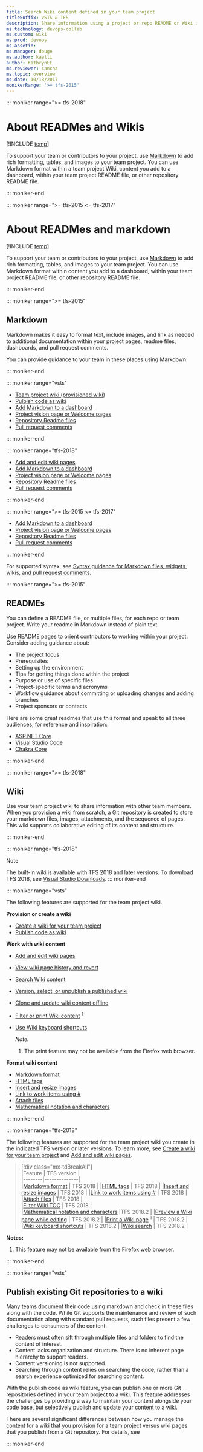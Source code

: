 ```yaml
---
title: Search Wiki content defined in your team project
titleSuffix: VSTS & TFS
description: Share information using a project or repo README or Wiki in Visual Studio Team Services & Team Foundation Server 
ms.technology: devops-collab
ms.custom: wiki
ms.prod: devops
ms.assetid:  
ms.manager: douge
ms.author: kaelliauthor: KathrynEE
ms.reviewer: sancha
ms.topic: overview
ms.date: 10/18/2017
monikerRange: '>= tfs-2015'
---
```


::: moniker range=">= tfs-2018"
# About READMes and Wikis

[!INCLUDE [temp](../../_shared/version-ts-tfs-2015-2016.md)] 

To support your team or contributors to your project, use [Markdown](https://en.wikipedia.org/wiki/Markdown) to add rich formatting, tables, and images to your team project. You can use Markdown format within a team project Wiki, content you add to a dashboard, within your team project README file, or other repository README file.  

::: moniker-end


::: moniker range=">= tfs-2015 <= tfs-2017"
# About READMes and markdown

[!INCLUDE [temp](../../_shared/version-ts-tfs-2015-2016.md)] 

To support your team or contributors to your project, use [Markdown](https://en.wikipedia.org/wiki/Markdown) to add rich formatting, tables, and images to your team project. You can use Markdown format within content you add to a dashboard, within your team project README file, or other repository README file.  

::: moniker-end

::: moniker range=">= tfs-2015"

## Markdown 

Markdown makes it easy to format text, include images, and link as needed to additional documentation within your project pages, readme files, dashboards, and pull request comments.   

You can provide guidance to your team in these places using Markdown:

::: moniker-end

::: moniker range="vsts"   
  
- [Team project wiki (provisioned wiki)](add-edit-wiki.md)
- [Pulbish code as wiki](publish-repo-to-wiki.md)
- [Add Markdown to a dashboard](../../report/dashboards/add-markdown-to-dashboard.md)  
- [Project vision page or Welcome pages](project-vision-status.md)    
- [Repository Readme files](../../git/create-a-readme.md) 
- [Pull request comments](../../git/pull-requests.md) 
 
::: moniker-end


::: moniker range="tfs-2018"   
  
- [Add and edit wiki pages](add-edit-wiki.md)    
- [Add Markdown to a dashboard](../../report/dashboards/add-markdown-to-dashboard.md)  
- [Project vision page or Welcome pages](project-vision-status.md)  
- [Repository Readme files](../../git/create-a-readme.md) 
- [Pull request comments](../../git/pull-requests.md) 
 
::: moniker-end

::: moniker range=">= tfs-2015 <= tfs-2017"   
      
- [Add Markdown to a dashboard](../../report/dashboards/add-markdown-to-dashboard.md)  
- [Project vision page or Welcome pages](project-vision-status.md)  
- [Repository Readme files](../../git/create-a-readme.md) 
- [Pull request comments](../../git/pull-requests.md) 
 
::: moniker-end

For supported syntax, see [Syntax guidance for Markdown files, widgets, wikis, and pull request comments](markdown-guidance.md).


::: moniker range=">= tfs-2015"   

## READMEs

You can define a README file, or multiple files, for each repo or team project. Write your readme in Markdown instead of plain text. 

Use README pages to orient contributors to working within your project. Consider adding guidance about:
- The project focus 
- Prerequisites
- Setting up the environment
- Tips for getting things done within the project
- Purpose or use of specific files
- Project-specific terms and acronyms
- Workflow guidance about committing or uploading changes and adding branches
- Project sponsors or contacts  

Here are some great readmes that use this format and speak to all three audiences, for reference and inspiration:

- [ASP.NET Core](https://github.com/aspnet/Home)
- [Visual Studio Code](https://github.com/Microsoft/vscode)
- [Chakra Core](https://github.com/Microsoft/ChakraCore)

::: moniker-end

::: moniker range=">= tfs-2018"

## Wiki

Use your team project wiki to share information with other team members. When you provision a wiki from scratch, a Git repository is created to store your markdown files, images, attachments, and the sequence of pages. This wiki supports collaborative editing of its content and structure.   

::: moniker-end

::: moniker range="tfs-2018"
> [!NOTE]  
> The built-in wiki is available with TFS 2018 and later versions. To download TFS 2018, see  [Visual Studio Downloads](https://visualstudio.microsoft.com/downloads/). 
::: moniker-end

::: moniker range="vsts"

The following features are supported for the team project wiki. 

**Provision or create a wiki**
- [Create a wiki for your team project](wiki-create-repo.md)
- [Publish code as wiki](publish-repo-to-wiki.md) 

**Work with wiki content**

- [Add and edit wiki pages](add-edit-wiki.md)  
- [View wiki page history and revert](wiki-view-history.md)
- [Search Wiki content](search-wiki.md)  
- [Version, select, or unpublish a published wiki](wiki-select-unpublish-versions.md)
- [Clone and update wiki content offline](wiki-update-offline.md)   
- [Filter or print Wiki content](filter-print-wiki.md) <sup>1</sup> 
- [Use Wiki keyboard shortcuts](wiki-keyboard-shortcuts.md)   

	*Note:*
	1. The print feature may not be available from the Firefox web browser. 

**Format wiki content**
- [Markdown format](markdown-guidance.md)  
- [HTML tags](markdown-guidance.md#html)  
- [Insert and resize images](markdown-guidance.md#images) 
- [Link to work items using #](markdown-guidance.md#link-work-items)     
- [Attach files](markdown-guidance.md#attach)  
- [Mathematical notation and characters](markdown-guidance.md#mathematical-notation)  

::: moniker-end

::: moniker range="tfs-2018"

The following features are supported for the team project wiki you create in the indicated TFS version or later versions. To learn more, see [Create a wiki for your team project](wiki-create-repo.md) and [Add and edit wiki pages](add-edit-wiki.md). 

> [!div class="mx-tdBreakAll"]  
> |Feature | TFS version |  
> |--------|--------------|  
> |[Markdown format](markdown-guidance.md) | TFS 2018 | 
> |[HTML tags](markdown-guidance.md#html) | TFS 2018 | 
> |[Insert and resize images](markdown-guidance.md#images) | TFS 2018 | 
> |[Link to work items using #](markdown-guidance.md#link-work-items) | TFS 2018 |  
> |[Attach files](markdown-guidance.md#attach) | TFS 2018 |  
> |[Filter Wiki TOC](filter-print-wiki.md) | TFS 2018 |  
> |[Mathematical notation and characters](markdown-guidance.md#mathematical-notation) |TFS 2018.2 | 
> |[Preview a Wiki page while editing](add-edit-wiki.md) | TFS 2018.2 | 
> |[Print a Wiki page](filter-print-wiki.md) <sup>1</sup> | TFS 2018.2 | 
> |[Wiki keyboard shortcuts](wiki-keyboard-shortcuts.md) | TFS 2018.2 | 
> |[Wiki search](search-wiki.md) | TFS 2018.2 |  

**Notes:**
1. This feature may not be available from the Firefox web browser.  

::: moniker-end

::: moniker range="vsts"
## Publish existing Git repositories to a wiki  

Many teams document their code using markdown and check in these files along with the code. While Git supports the maintenance and review of such documentation along with standard pull requests, such files present a few challenges to consumers of the content. 

- Readers must often sift through multiple files and folders to find the content of interest. 
- Content lacks organization and structure. There is no inherent page hierarchy to support readers.
- Content versioning is not supported. 
- Searching through content relies on searching the code, rather than a search experience optimized for searching content. 

With the publish code as wiki feature, you can publish one or more Git repositories defined in your team project to a wiki. This feature addresses the challenges by providing a way to maintain your content alongside your code base, but selectively publish and update your content to a wiki.  

There are several significant differences between how you manage the content for a wiki that you provision for a team project versus wiki pages that you publish from a Git repository. For details, see 
   
::: moniker-end